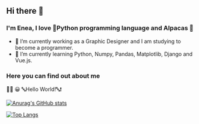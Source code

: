 ## Hi there 👋
### I'm Enea, I love 🐍Python programming language and Alpacas 🦙

- 🔭 I’m currently working as a Graphic Designer and I am studying to become a programmer.
- 🌱 I’m currently learning Python, Numpy, Pandas, Matplotlib, Django and Vue.js.

### Here you can find out about me   
👨‍💻 😀 🔤Hello World!🔤❗️


[![Anurag's GitHub stats](https://github-readme-stats.vercel.app/api?username=eneajorgji)](https://github.com/anuraghazra/github-readme-stats)

[![Top Langs](https://github-readme-stats.vercel.app/api/top-langs/?username=eneajorgji&layout=compact)](https://github.com/anuraghazra/github-readme-stats)
